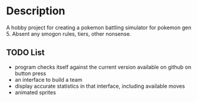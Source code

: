 # Description
A hobby project for creating a pokemon battling simulator for pokemon gen 5. Absent any smogon rules, tiers, other nonsense.
## TODO List
- program checks itself against the current version available on github on button press
- an interface to build a team
- display accurate statistics in that interface, including available moves
- animated sprites